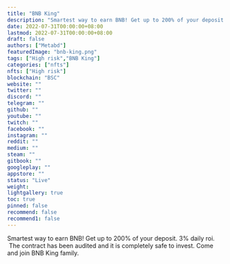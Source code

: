 ```yaml
---
title: "BNB King"
description: "Smartest way to earn BNB! Get up to 200% of your deposit. 3% daily roi. Everyone gets a fair start at March 12th 2021, 14:00:00 (GMT)"
date: 2022-07-31T00:00:00+08:00
lastmod: 2022-07-31T00:00:00+08:00
draft: false
authors: ["Metabd"]
featuredImage: "bnb-king.png"
tags: ["High risk","BNB King"]
categories: ["nfts"]
nfts: ["High risk"]
blockchain: "BSC"
website: ""
twitter: ""
discord: ""
telegram: ""
github: ""
youtube: ""
twitch: ""
facebook: ""
instagram: ""
reddit: ""
medium: ""
steam: ""
gitbook: ""
googleplay: ""
appstore: ""
status: "Live"
weight: 
lightgallery: true
toc: true
pinned: false
recommend: false
recommend1: false
---
```

<p>Smartest way to earn BNB! Get up to 200% of your deposit. 3% daily roi. &nbsp;The contract has been audited and it is completely safe to invest. Come and join BNB King family.</p>
